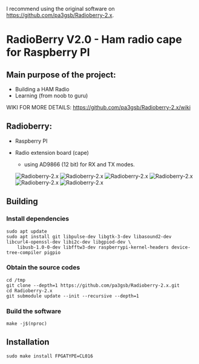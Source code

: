 I recommend using the original software on https://github.com/pa3gsb/Radioberry-2.x.

RadioBerry V2.0 - Ham radio cape for Raspberry PI
==============================================

## Main purpose of the project:

- Building a HAM Radio
- Learning (from noob to guru)

WIKI FOR MORE DETAILS:  https://github.com/pa3gsb/Radioberry-2.x/wiki

## Radioberry:

- Raspberry PI
- Radio extension board (cape)
	- using AD9866 (12 bit)  for RX and TX modes.

	![Radioberry-2.x](docs/gallery/front.JPG)
	![Radioberry-2.x](docs/gallery/radioberry-in-case-small.jpg)
	![Radioberry-2.x](docs/gallery/back.JPG)
	![Radioberry-2.x](docs/gallery/rb+rpi-front.JPG)
	![Radioberry-2.x](docs/gallery/rb+rpi-side.JPG)
	![Radioberry-2.x](docs/gallery/radioberry-open-incase-small.jpg)
	

## Building

### Install dependencies
	sudo apt update
	sudo apt install git libpulse-dev libgtk-3-dev libasound2-dev libcurl4-openssl-dev libi2c-dev libgpiod-dev \
		libusb-1.0-0-dev libfftw3-dev raspberrypi-kernel-headers device-tree-compiler pigpio

### Obtain the source codes
	cd /tmp
	git clone --depth=1 https://github.com/pa3gsb/Radioberry-2.x.git
	cd Radioberry-2.x
	git submodule update --init --recursive --depth=1

### Build the software
	make -j$(nproc)

## Installation
	sudo make install FPGATYPE=CL016
